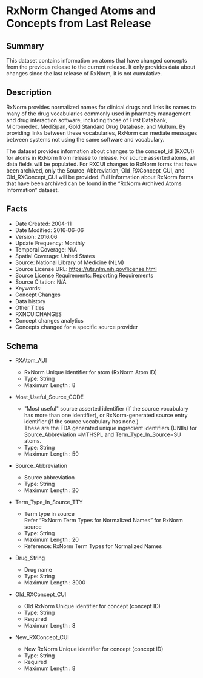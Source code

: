 # RxNorm Changed Atoms and Concepts from Last Release

## Summary
This dataset contains information on atoms that have changed concepts from the previous release to the current release. It only provides data about changes since the last release of RxNorm, it is not cumulative.

## Description
RxNorm provides normalized names for clinical drugs and links its names to many of the drug vocabularies commonly used in pharmacy management and drug interaction software, including those of First Databank, Micromedex, MediSpan, Gold Standard Drug Database, and Multum. By providing links between these vocabularies, RxNorm can mediate messages between systems not using the same software and vocabulary.

The dataset provides information about changes to the concept_id (RXCUI) for atoms in RxNorm from release to release. For source asserted atoms, all data fields will be populated. For RXCUI changes to RxNorm forms that have been archived, only the Source_Abbreviation, Old_RXConcept_CUI, and Old_RXConcept_CUI will be provided. Full information about RxNorm forms that have been archived can be found in the “RxNorm Archived Atoms Information” dataset.
## Facts
- Date Created: 2004-11
- Date Modified: 2016-06-06
- Version: 2016.06
- Update Frequency: Monthly
- Temporal Coverage: N/A
- Spatial Coverage: United States
- Source: National Library of Medicine (NLM)
- Source License URL: https://uts.nlm.nih.gov/license.html
- Source License Requirements: Reporting Requirements
- Source Citation: N/A
- Keywords: 
 - Concept Changes
 - Data history
- Other Titles
 - RXNCUICHANGES
 - Concept changes analytics
 - Concepts changed for a specific source provider

## Schema
- RXAtom_AUI
  - RxNorm Unique identifier for atom (RxNorm Atom ID)
  - Type: String
  - Maximum Length : 8
  
- Most_Useful_Source_CODE
  - "Most useful" source asserted identifier (if the source vocabulary has more than one identifier), or RxNorm-generated source entry identifier (if the source vocabulary has none.)  
These are the FDA generated unique ingredient identifiers (UNIIs) for Source_Abbreviation =MTHSPL and Term_Type_In_Source=SU atoms.
  - Type: String
  - Maximum Length : 50

- Source_Abbreviation
  - Source abbreviation
  - Type: String
  - Maximum Length : 20

- Term_Type_In_Source_TTY
  - Term type in source  
   Refer “RxNorm Term Types for Normalized Names” for RxNorm source
  - Type: String
  - Maximum Length : 20
  - Reference: RxNorm Term Types for Normalized Names
  
- Drug_String
  - Drug name
  - Type: String
  - Maximum Length : 3000
  
- Old_RXConcept_CUI
  - Old RxNorm Unique identifier for concept (concept ID)
  - Type: String
  - Required
  - Maximum Length : 8
  
- New_RXConcept_CUI
  - New RxNorm Unique identifier for concept (concept ID)
  - Type: String
  - Required
  - Maximum Length : 8
